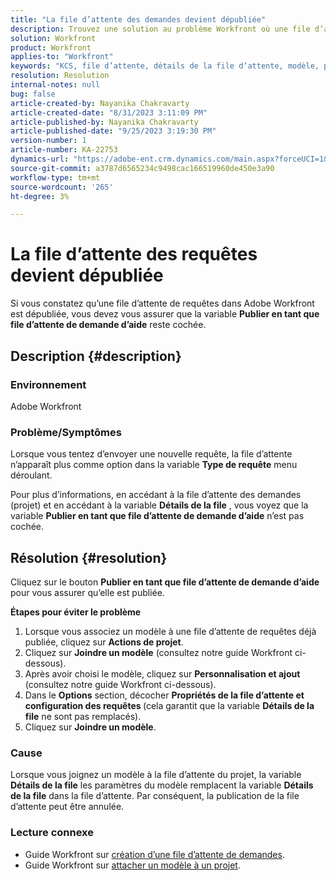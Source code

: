 ```yaml
---
title: "La file d’attente des demandes devient dépubliée"
description: Trouvez une solution au problème Workfront où une file d’attente de requête est dépubliée après l’envoi d’une nouvelle requête.
solution: Workfront
product: Workfront
applies-to: "Workfront"
keywords: "KCS, file d’attente, détails de la file d’attente, modèle, publication, file d’attente des demandes, nouvelle demande"
resolution: Resolution
internal-notes: null
bug: false
article-created-by: Nayanika Chakravarty
article-created-date: "8/31/2023 3:11:09 PM"
article-published-by: Nayanika Chakravarty
article-published-date: "9/25/2023 3:19:30 PM"
version-number: 1
article-number: KA-22753
dynamics-url: "https://adobe-ent.crm.dynamics.com/main.aspx?forceUCI=1&pagetype=entityrecord&etn=knowledgearticle&id=2d4c8498-1048-ee11-be6d-6045bd006e5a"
source-git-commit: a3787d6565234c9498cac166519960de450e3a90
workflow-type: tm+mt
source-wordcount: '265'
ht-degree: 3%

---
```


# La file d’attente des requêtes devient dépubliée


Si vous constatez qu’une file d’attente de requêtes dans Adobe Workfront est dépubliée, vous devez vous assurer que la variable <b>Publier en tant que file d’attente de demande d’aide</b> reste cochée.

## Description {#description}


### Environnement

Adobe Workfront

### Problème/Symptômes

Lorsque vous tentez d’envoyer une nouvelle requête, la file d’attente n’apparaît plus comme option dans la variable <b>Type de requête</b> menu déroulant.

Pour plus d’informations, en accédant à la file d’attente des demandes (projet) et en accédant à la variable <b>Détails de la file</b> , vous voyez que la variable <b>Publier en tant que file d’attente de demande d’aide</b> n’est pas cochée.


## Résolution {#resolution}


Cliquez sur le bouton <b>Publier en tant que file d’attente de demande d’aide</b> pour vous assurer qu’elle est publiée.

<b>Étapes pour éviter le problème</b>

1. Lorsque vous associez un modèle à une file d’attente de requêtes déjà publiée, cliquez sur <b>Actions de projet</b>.
2. Cliquez sur <b>Joindre un modèle</b> (consultez notre guide Workfront ci-dessous).
3. Après avoir choisi le modèle, cliquez sur <b>Personnalisation et ajout</b> (consultez notre guide Workfront ci-dessous).
4. Dans le <b>Options</b> section, décocher <b>Propriétés de la file d’attente et configuration des requêtes </b>(cela garantit que la variable <b>Détails de la file</b> ne sont pas remplacés).
5. Cliquez sur <b>Joindre un modèle</b>.


### Cause

Lorsque vous joignez un modèle à la file d’attente du projet, la variable <b>Détails de la file</b> les paramètres du modèle remplacent la variable <b>Détails de la file</b> dans la file d’attente. Par conséquent, la publication de la file d’attente peut être annulée.

### Lecture connexe

- Guide Workfront sur [création d’une file d’attente de demandes](https://experienceleague.adobe.com/docs/workfront/using/manage-work/requests/create-and-manage-request-queues/create-request-queue.html).
- Guide Workfront sur [attacher un modèle à un projet](https://experienceleague.adobe.com/docs/workfront/using/manage-work/projects/create-and-manage-project-templates/attach-template-to-project.html).


